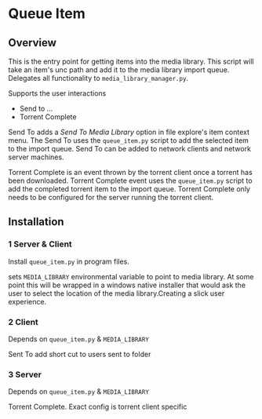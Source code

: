 # Queue Item 

## Overview

This is the entry point for getting items into the media library. This script will take an item's unc path and add it to the media library import queue. Delegates all functionality to `media_library_manager.py`. 

Supports the user interactions

- Send to ...
- Torrent Complete

Send To adds a *Send To Media Library* option in file explore's item context menu. The Send To uses the `queue_item.py` script to add the selected item to the import queue. Send To can be added to network clients and network server machines. 

Torrent Complete is an event thrown by the torrent client once a torrent has been downloaded. Torrent Complete event uses the `queue_item.py` script to add the completed  torrent item to the import queue. Torrent Complete only needs to be configured for the server running the torrent client.

## Installation 

### 1 Server & Client 

Install `queue_item.py` in program files. 

sets `MEDIA_LIBRARY` environmental variable to point to media library. At some point this will be wrapped in a windows native installer that would ask the user to select the location of the media library.Creating a slick user experience.  

### 2 Client 

Depends on `queue_item.py` & `MEDIA_LIBRARY`

Sent To add short cut to users sent to folder 

### 3 Server

Depends on `queue_item.py` & `MEDIA_LIBRARY`

Torrent Complete. Exact config is torrent client specific 



